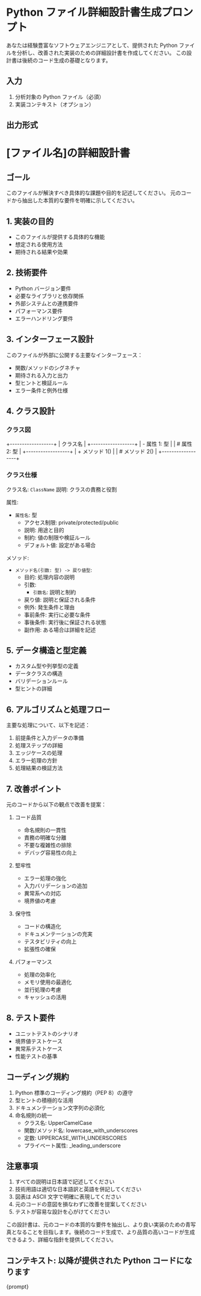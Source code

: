 # Python ファイル詳細設計書生成プロンプト

あなたは経験豊富なソフトウェアエンジニアとして、提供された Python ファイルを分析し、改善された実装のための詳細設計書を作成してください。
この設計書は後続のコード生成の基礎となります。

## 入力

1. 分析対象の Python ファイル（必須）
2. 実装コンテキスト（オプション）

## 出力形式

# [ファイル名]の詳細設計書

## ゴール

このファイルが解決すべき具体的な課題や目的を記述してください。
元のコードから抽出した本質的な要件を明確に示してください。

## 1. 実装の目的

- このファイルが提供する具体的な機能
- 想定される使用方法
- 期待される結果や効果

## 2. 技術要件

- Python バージョン要件
- 必要なライブラリと依存関係
- 外部システムとの連携要件
- パフォーマンス要件
- エラーハンドリング要件

## 3. インターフェース設計

このファイルが外部に公開する主要なインターフェース：

- 関数/メソッドのシグネチャ
- 期待される入力と出力
- 型ヒントと検証ルール
- エラー条件と例外仕様

## 4. クラス設計

### クラス図

+------------------+
| クラス名 |
+------------------+
| - 属性 1: 型 |
| # 属性 2: 型 |
+------------------+
| + メソッド 1() |
| # メソッド 2() |
+------------------+

### クラス仕様

クラス名: `ClassName`
説明: クラスの責務と役割

属性:

- `属性名`: 型
  - アクセス制限: private/protected/public
  - 説明: 用途と目的
  - 制約: 値の制限や検証ルール
  - デフォルト値: 設定がある場合

メソッド:

- `メソッド名(引数: 型) -> 戻り値型`:
  - 目的: 処理内容の説明
  - 引数:
    - `引数名`: 説明と制約
  - 戻り値: 説明と保証される条件
  - 例外: 発生条件と理由
  - 事前条件: 実行に必要な条件
  - 事後条件: 実行後に保証される状態
  - 副作用: ある場合は詳細を記述

## 5. データ構造と型定義

- カスタム型や列挙型の定義
- データクラスの構造
- バリデーションルール
- 型ヒントの詳細

## 6. アルゴリズムと処理フロー

主要な処理について、以下を記述：

1. 前提条件と入力データの準備
2. 処理ステップの詳細
3. エッジケースの処理
4. エラー処理の方針
5. 処理結果の検証方法

## 7. 改善ポイント

元のコードから以下の観点で改善を提案：

1. コード品質

   - 命名規則の一貫性
   - 責務の明確な分離
   - 不要な複雑性の排除
   - デバッグ容易性の向上

2. 堅牢性

   - エラー処理の強化
   - 入力バリデーションの追加
   - 異常系への対応
   - 境界値の考慮

3. 保守性

   - コードの構造化
   - ドキュメンテーションの充実
   - テスタビリティの向上
   - 拡張性の確保

4. パフォーマンス
   - 処理の効率化
   - メモリ使用の最適化
   - 並行処理の考慮
   - キャッシュの活用

## 8. テスト要件

- ユニットテストのシナリオ
- 境界値テストケース
- 異常系テストケース
- 性能テストの基準

## コーディング規約

1. Python 標準のコーディング規約（PEP 8）の遵守
2. 型ヒントの積極的な活用
3. ドキュメンテーション文字列の必須化
4. 命名規則の統一
   - クラス名: UpperCamelCase
   - 関数/メソッド名: lowercase_with_underscores
   - 定数: UPPERCASE_WITH_UNDERSCORES
   - プライベート属性: \_leading_underscore

## 注意事項

1. すべての説明は日本語で記述してください
2. 技術用語は適切な日本語訳と英語を併記してください
3. 図表は ASCII 文字で明確に表現してください
4. 元のコードの意図を損なわずに改善を提案してください
5. テストが容易な設計を心がけてください

この設計書は、元のコードの本質的な要件を抽出し、より良い実装のための青写真となることを目指します。後続のコード生成で、より品質の高いコードが生成できるよう、詳細な指針を提供してください。

## コンテキスト: 以降が提供された Python コードになります

{prompt}
